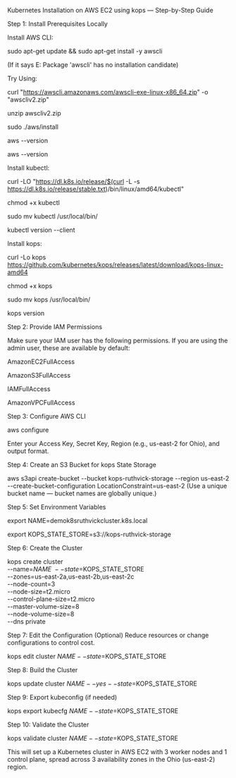 Kubernetes Installation on AWS EC2 using kops — Step-by-Step Guide


Step 1: Install Prerequisites Locally



Install AWS CLI:


sudo apt-get update && sudo apt-get install -y awscli

(If it says E: Package 'awscli' has no installation candidate)


Try Using:

curl "https://awscli.amazonaws.com/awscli-exe-linux-x86_64.zip" -o "awscliv2.zip"


unzip awscliv2.zip


sudo ./aws/install


aws --version


aws --version


Install kubectl:


curl -LO "https://dl.k8s.io/release/$(curl -L -s https://dl.k8s.io/release/stable.txt)/bin/linux/amd64/kubectl"


chmod +x kubectl


sudo mv kubectl /usr/local/bin/


kubectl version --client


Install kops:


curl -Lo kops https://github.com/kubernetes/kops/releases/latest/download/kops-linux-amd64


chmod +x kops


sudo mv kops /usr/local/bin/


kops version


Step 2: Provide IAM Permissions


Make sure your IAM user has the following permissions. If you are using the admin user, these are available by default:

AmazonEC2FullAccess

AmazonS3FullAccess

IAMFullAccess

AmazonVPCFullAccess

Step 3: Configure AWS CLI

aws configure


Enter your Access Key, Secret Key, Region (e.g., us-east-2 for Ohio), and output format.

Step 4: Create an S3 Bucket for kops State Storage

aws s3api create-bucket --bucket kops-ruthvick-storage --region us-east-2 --create-bucket-configuration LocationConstraint=us-east-2
(Use a unique bucket name — bucket names are globally unique.)

Step 5: Set Environment Variables

export NAME=demok8sruthvickcluster.k8s.local


export KOPS_STATE_STORE=s3://kops-ruthvick-storage


Step 6: Create the Cluster


kops create cluster \
  --name=$NAME \
  --state=$KOPS_STATE_STORE \
  --zones=us-east-2a,us-east-2b,us-east-2c \
  --node-count=3 \
  --node-size=t2.micro \
  --control-plane-size=t2.micro \
  --master-volume-size=8 \
  --node-volume-size=8 \
  --dns private

  
Step 7: Edit the Configuration (Optional)
Reduce resources or change configurations to control cost.



kops edit cluster $NAME --state=$KOPS_STATE_STORE


Step 8: Build the Cluster

kops update cluster $NAME --yes --state=$KOPS_STATE_STORE


Step 9: Export kubeconfig (if needed)


kops export kubecfg $NAME --state=$KOPS_STATE_STORE


Step 10: Validate the Cluster


kops validate cluster $NAME --state=$KOPS_STATE_STORE


This will set up a Kubernetes cluster in AWS EC2 with 3 worker nodes and 1 control plane, spread across 3 availability zones in the Ohio (us-east-2) region.
